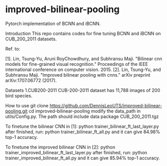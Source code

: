# improved-bilinear-pooling
Pytorch implementation of BCNN and iBCNN.

Introduction
This repo contains codes for fine tuning BCNN and iBCNN on CUB_200_2011 datasets.

Ref. to:

[1]. Lin, Tsung-Yu, Aruni RoyChowdhury, and Subhransu Maji. "Bilinear cnn models for fine-grained visual recognition." Proceedings of the IEEE international conference on computer vision. 2015.
[2]. Lin, Tsung-Yu, and Subhransu Maji. "Improved bilinear pooling with cnns." arXiv preprint arXiv:1707.06772 (2017).

Datasets
1.CUB200-2011
  CUB-200-2011 dataset has 11,788 images of 200 bird species.

How to use
git clone https://github.com/DennisLeoUTS/improved-bilinear-pooling.git
cd improved-bilinear-pooling
modify the data_path in utils/Config.py. The path should include data package CUB_200_2011.tgz

To finetune the bilinear CNN in [1]:
python trainer_bilinear_ft_last_layer.py
after finished, run:
python trainer_bilinear_ft_all.py
and it can give 84.98% top-1 accuracy.

To finetune the improved bilinear CNN in [2]:
python trainer_improved_bilinear_ft_last_layer.py
after finished, run:
python trainer_improved_bilinear_ft_all.py
and it can give 85.94% top-1 accuracy.
